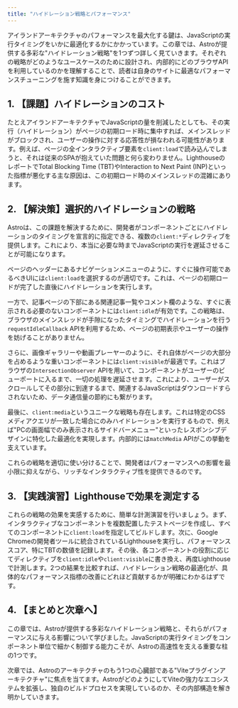 ```yaml
---
title: "ハイドレーション戦略とパフォーマンス"
---
```


アイランドアーキテクチャのパフォーマンスを最大化する鍵は、JavaScriptの実行タイミングをいかに最適化するかにかかっています。この章では、Astroが提供する多彩な"ハイドレーション戦略"を1つずつ詳しく見ていきます。それぞれの戦略がどのようなユースケースのために設計され、内部的にどのブラウザAPIを利用しているのかを理解することで、読者は自身のサイトに最適なパフォーマンスチューニングを施す知識を身につけることができます。

## 1. 【課題】ハイドレーションのコスト

たとえアイランドアーキテクチャでJavaScriptの量を削減したとしても、その実行（ハイドレーション）がページの初期ロード時に集中すれば、メインスレッドがブロックされ、ユーザーの操作に対する応答性が損なわれる可能性があります。例えば、ページの全インタラクティブ要素を`client:load`で読み込んでしまうと、それは従来のSPAが抱えていた問題と何ら変わりません。LighthouseのレポートでTotal Blocking Time (TBT)やInteraction to Next Paint (INP)といった指標が悪化する主な原因は、この初期ロード時のメインスレッドの混雑にあります。

## 2. 【解決策】選択的ハイドレーションの戦略

Astroは、この課題を解決するために、開発者がコンポーネントごとにハイドレーションのタイミングを宣言的に指定できる、複数の`client:*`ディレクティブを提供します。これにより、本当に必要な時までJavaScriptの実行を遅延させることが可能になります。

ページのヘッダーにあるナビゲーションメニューのように、すぐに操作可能であるべきUIには`client:load`を選択するのが適切です。これは、ページの初期ロードが完了した直後にハイドレーションを実行します。

一方で、記事ページの下部にある関連記事一覧やコメント欄のような、すぐに表示される必要のないコンポーネントには`client:idle`が有効です。この戦略は、ブラウザのメインスレッドが手隙になったタイミングでハイドレーションを行う`requestIdleCallback` APIを利用するため、ページの初期表示やユーザーの操作を妨げることがありません。

さらに、画像ギャラリーや動画プレーヤーのように、それ自体がページの大部分を占めるような重いコンポーネントには`client:visible`が最適です。これはブラウザの`IntersectionObserver` APIを用いて、コンポーネントがユーザーのビューポートに入るまで、一切の処理を遅延させます。これにより、ユーザーがスクロールしてその部分に到達するまで、関連するJavaScriptはダウンロードすらされないため、データ通信量の節約にも繋がります。

最後に、`client:media`というユニークな戦略も存在します。これは特定のCSSメディアクエリが一致した場合にのみハイドレーションを実行するもので、例えば"PCの画面幅でのみ表示されるサイドバーメニュー"といったレスポンシブデザインに特化した最適化を実現します。内部的には`matchMedia` APIがこの挙動を支えています。

これらの戦略を適切に使い分けることで、開発者はパフォーマンスへの影響を最小限に抑えながら、リッチなインタラクティブ性を提供できるのです。

## 3. 【実践演習】Lighthouseで効果を測定する

これらの戦略の効果を実感するために、簡単な計測演習を行いましょう。まず、インタラクティブなコンポーネントを複数配置したテストページを作成し、すべてのコンポーネントに`client:load`を指定してビルドします。次に、Google Chromeの開発者ツールに統合されているLighthouseを実行し、パフォーマンススコア、特にTBTの数値を記録します。その後、各コンポーネントの役割に応じてディレクティブを`client:idle`や`client:visible`に書き換え、再度Lighthouseで計測します。2つの結果を比較すれば、ハイドレーション戦略の最適化が、具体的なパフォーマンス指標の改善にどれほど貢献するかが明確にわかるはずです。

## 4. 【まとめと次章へ】

この章では、Astroが提供する多彩なハイドレーション戦略と、それらがパフォーマンスに与える影響について学びました。JavaScriptの実行タイミングをコンポーネント単位で細かく制御する能力こそが、Astroの高速性を支える重要な柱の1つです。

次章では、Astroのアーキテクチャのもう1つの心臓部である"Viteプラグインアーキテクチャ"に焦点を当てます。AstroがどのようにしてViteの強力なエコシステムを拡張し、独自のビルドプロセスを実現しているのか、その内部構造を解き明かしていきます。
